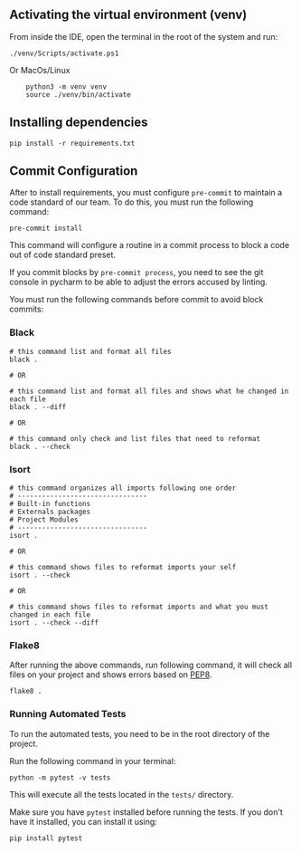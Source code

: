 ## Activating the virtual environment (venv)
From inside the IDE, open the terminal in the root of the system and run:
```shell
./venv/Scripts/activate.ps1
```
Or MacOs/Linux
```shell
    python3 -m venv venv                       
    source ./venv/bin/activate
```

## Installing dependencies
````shell
pip install -r requirements.txt
````

## Commit Configuration

After to install requirements, you must configure ``pre-commit`` to maintain a code standard of our team.
To do this, you must run the following command:

```shell
pre-commit install
```

This command will configure a routine in a commit process to block a code out of code standard preset.

If you commit blocks by ``pre-commit process``, you need to see the git console in pycharm to be 
able to adjust the errors accused by linting.

You must run the following commands before commit to avoid block commits:

### Black

```shell
# this command list and format all files
black .

# OR

# this command list and format all files and shows what he changed in each file
black . --diff

# OR

# this command only check and list files that need to reformat
black . --check
```

### Isort

```shell
# this command organizes all imports following one order
# --------------------------------
# Built-in functions
# Externals packages
# Project Modules
# --------------------------------
isort .

# OR 

# this command shows files to reformat imports your self
isort . --check

# OR 

# this command shows files to reformat imports and what you must changed in each file
isort . --check --diff
```

### Flake8

After running the above commands, run following command, it will check all files on your project 
and shows errors based on [PEP8](https://peps.python.org/pep-0008/).
```shell
flake8 .
```

### Running Automated Tests

To run the automated tests, you need to be in the root directory of the project.

Run the following command in your terminal:

```shell
python -m pytest -v tests
```

This will execute all the tests located in the `tests/` directory.

Make sure you have `pytest` installed before running the tests. If you don't have it installed, you can install it using:

```shell
pip install pytest
```